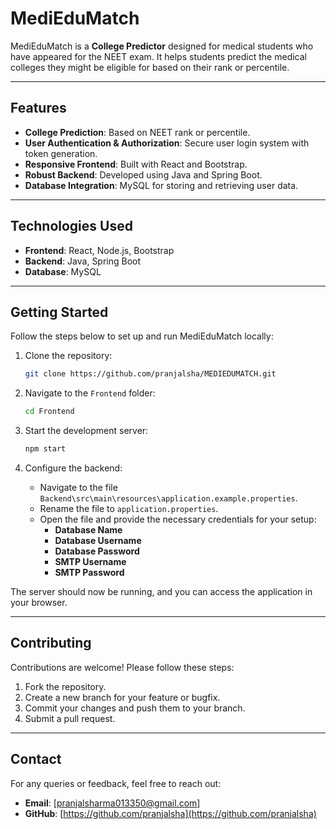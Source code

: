 # MediEduMatch

MediEduMatch is a **College Predictor** designed for medical students who have appeared for the NEET exam. It helps students predict the medical colleges they might be eligible for based on their rank or percentile.

---

## Features
- **College Prediction**: Based on NEET rank or percentile.
- **User Authentication & Authorization**: Secure user login system with token generation.
- **Responsive Frontend**: Built with React and Bootstrap.
- **Robust Backend**: Developed using Java and Spring Boot.
- **Database Integration**: MySQL for storing and retrieving user data.

---

## Technologies Used
- **Frontend**: React, Node.js, Bootstrap  
- **Backend**: Java, Spring Boot  
- **Database**: MySQL

---

## Getting Started

Follow the steps below to set up and run MediEduMatch locally:

1. Clone the repository:
   ```bash
   git clone https://github.com/pranjalsha/MEDIEDUMATCH.git
   ```

2. Navigate to the `Frontend` folder:
   ```bash
   cd Frontend
   ```

3. Start the development server:
   ```bash
   npm start
   ```
   
4. Configure the backend:  
   - Navigate to the file `Backend\src\main\resources\application.example.properties`.  
   - Rename the file to `application.properties`.  
   - Open the file and provide the necessary credentials for your setup:  
     - **Database Name**  
     - **Database Username**  
     - **Database Password**  
     - **SMTP Username**  
     - **SMTP Password**  


The server should now be running, and you can access the application in your browser.

---

## Contributing

Contributions are welcome! Please follow these steps:

1. Fork the repository.
2. Create a new branch for your feature or bugfix.
3. Commit your changes and push them to your branch.
4. Submit a pull request.

---

## Contact

For any queries or feedback, feel free to reach out:

- **Email**: [pranjalsharma013350@gmail.com]  
- **GitHub**: [https://github.com/pranjalsha](https://github.com/pranjalsha)


